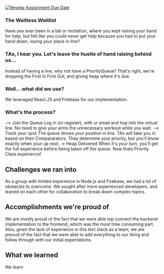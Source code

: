 [![Review Assignment Due Date](https://classroom.github.com/assets/deadline-readme-button-22041afd0340ce965d47ae6ef1cefeee28c7c493a6346c4f15d667ab976d596c.svg)](https://classroom.github.com/a/_U2QbDVP)
### The Waitless Waitlist
Have you ever been in a lab or recitation, where you kept raising your hand for help, but felt like you could never get help because you had to put your hand down, losing your place in line?
### TAs, I hear you. Let's leave the hustle of hand raising behind us...
Instead of having a line, why not have a PriorityQueue? That's right, we're dropping the First In First Out, and giving heap where it's due. 
### Well... what did we use?
We leveraged React.JS and Firebase for our implementation.  
### What's the process?
--> Join the Queue
Log in (or register), with ur email and hop into the virtual line. No need to give your arms the unnecessary workout while you wait.
--> Track your spot 
The queue shows your position in line. TAs will take you in based on their Compararators. They determine your priority, but you'll know exactly when your up next. 
-> Heap Delivered 
When it's your turn, you'll get the full experience before being taken off the queue. Now thats Priority Class experience!
## Challenges we ran into
As a group with limited experience in Node.js and Firebase, we had a lot of obstacles to overcome. We sought after more experienced developers, and leaned on each other for collaboration to break down complex topics. 
## Accomplishments we're proud of 
We are mostly proud of the fact that we were able top connect the backend implementation to the frontend, which was the most time consuming part. Also, given the lack of experience in this text stack as a team, we are preoud of the fact that we were able to add everything to our liking and follow through with our initial expectations.
## What we learned
We learn


